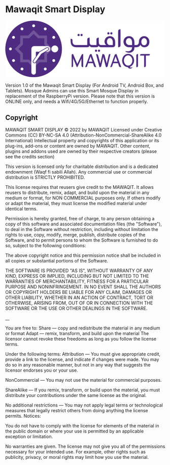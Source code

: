 # Mawaqit Smart Display
![Mawaqit](assets/img/mawaqit_logo_light_with_text_horizontal_Background.png "Mawaqit logo")

Version 1.0 of the Mawaqit Smart Display (For Android TV, Android Box, and Tablets).
Mosque Admins can use this Smart Mosque Display in replacement of the RaspberryPi version.
Please note that this version is ONLINE only, and needs a Wifi/4G/5G/Ethernet to function properly.

## Copyright
MAWAQIT SMART DISPLAY © 2022 by MAWAQIT Licensed under Creative Commons (CC) BY-NC-SA 4.0 (Attribution-NonCommercial-ShareAlike 4.0 International)
Intellectual property and copyrights of this application or its plug-ins, add-ons or content are owned by MAWAQIT.
Other content, plugins and addons used are owned by their respective creators (please see the credits section)

This version is licensed only for charitable distribution and is a dedicated endownment (Waqf fi sabili Allah).
Any commercial use or commercial distribution is STRICTLY PROHIBITED.

This license requires that reusers give credit to the MAWAQIT. It allows reusers to distribute, remix, adapt, and build upon the material in any medium or format, for NON COMMERCIAL purposes only. If others modify or adapt the material, they must license the modified material under identical terms.

Permission is hereby granted, free of charge, to any person obtaining a copy of this software and associated documentation files (the "Software"), to deal in the Software without restriction, including without limitation the rights to use, copy, modify, merge, publish, distribute copies of the Software, and to permit persons to whom the Software is furnished to do so, subject to the following conditions:

The above copyright notice and this permission notice shall be included in all copies or substantial portions of the Software.

THE SOFTWARE IS PROVIDED "AS IS", WITHOUT WARRANTY OF ANY KIND, EXPRESS OR IMPLIED, INCLUDING BUT NOT LIMITED TO THE WARRANTIES OF MERCHANTABILITY, FITNESS FOR A PARTICULAR PURPOSE AND NONINFRINGEMENT. IN NO EVENT SHALL THE AUTHORS OR COPYRIGHT HOLDERS BE LIABLE FOR ANY CLAIM, DAMAGES OR OTHER LIABILITY, WHETHER IN AN ACTION OF CONTRACT, TORT OR OTHERWISE, ARISING FROM, OUT OF OR IN CONNECTION WITH THE SOFTWARE OR THE USE OR OTHER DEALINGS IN THE SOFTWARE.

__

You are free to:
Share — copy and redistribute the material in any medium or format
Adapt — remix, transform, and build upon the material
The licensor cannot revoke these freedoms as long as you follow the license terms.

Under the following terms:
Attribution — You must give appropriate credit, provide a link to the license, and indicate if changes were made. You may do so in any reasonable manner, but not in any way that suggests the licensor endorses you or your use.

NonCommercial — You may not use the material for commercial purposes.

ShareAlike — If you remix, transform, or build upon the material, you must distribute your contributions under the same license as the original.

No additional restrictions — You may not apply legal terms or technological measures that legally restrict others from doing anything the license permits.
Notices:

You do not have to comply with the license for elements of the material in the public domain or where your use is permitted by an applicable exception or limitation.

No warranties are given. The license may not give you all of the permissions necessary for your intended use. For example, other rights such as publicity, privacy, or moral rights may limit how you use the material.
